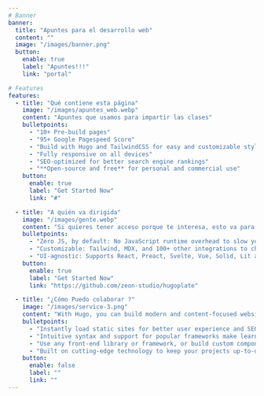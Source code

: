 ```yaml
---
# Banner
banner:
  title: "Apuntes para el desarrollo web"
  content: ""
  image: "/images/banner.png"
  button:
    enable: true
    label: "Apuntes!!!"
    link: "portal"

# Features
features:
  - title: "Qué contiene esta página"
    image: "/images/apuntes_web.webp"
    content: "Apuntes que usamos para impartir las clases"
    bulletpoints:
      - "10+ Pre-build pages"
      - "95+ Google Pagespeed Score"
      - "Build with Hugo and TailwindCSS for easy and customizable styling"
      - "Fully responsive on all devices"
      - "SEO-optimized for better search engine rankings"
      - "**Open-source and free** for personal and commercial use"
    button:
      enable: true
      label: "Get Started Now"
      link: "#"

  - title: "A quién va dirigida"
    image: "/images/gente.webp"
    content: "Si quieres tener acceso porque te interesa, esto va para ti"
    bulletpoints:
      - "Zero JS, by default: No JavaScript runtime overhead to slow you down."
      - "Customizable: Tailwind, MDX, and 100+ other integrations to choose from."
      - "UI-agnostic: Supports React, Preact, Svelte, Vue, Solid, Lit and more."
    button:
      enable: true
      label: "Get Started Now"
      link: "https://github.com/zeon-studio/hugoplate"

  - title: "¿Cómo Puedo colaborar ?"
    image: "/images/service-3.png"
    content: "With Hugo, you can build modern and content-focused websites without sacrificing performance or ease of use."
    bulletpoints:
      - "Instantly load static sites for better user experience and SEO."
      - "Intuitive syntax and support for popular frameworks make learning and using Hugo a breeze."
      - "Use any front-end library or framework, or build custom components, for any project size."
      - "Built on cutting-edge technology to keep your projects up-to-date with the latest web standards."
    button:
      enable: false
      label: ""
      link: ""
---
```

